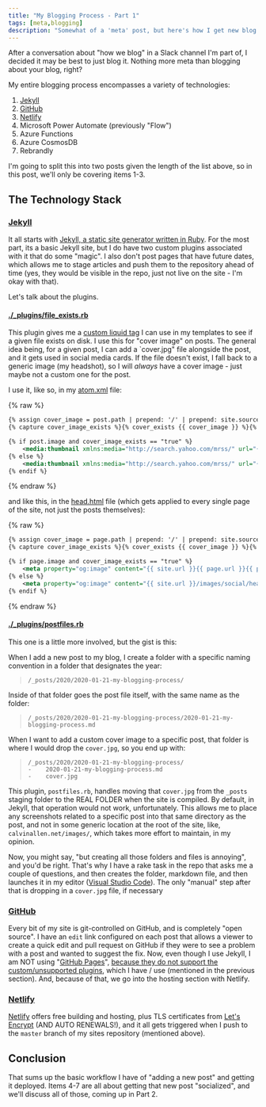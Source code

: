 ```yaml
---
title: "My Blogging Process - Part 1"
tags: [meta,blogging]
description: "Somewhat of a 'meta' post, but here's how I get new blog posts into the world!"
---
```


After a conversation about "how we blog" in a Slack channel I'm part of, I decided it may be best to just blog it.  Nothing more meta than blogging about your blog, right?

My entire blogging process encompasses a variety of technologies:

1. [Jekyll](https://www.jekyllrb.com)
2. [GitHub](https://github.com)
3. [Netlify](https://www.netlify.com)
4. Microsoft Power Automate (previously "Flow")
5. Azure Functions
6. Azure CosmosDB
7. Rebrandly

I'm going to split this into two posts given the length of the list above, so in this post, we'll only be covering items 1-3.

## The Technology Stack

### [Jekyll](https://www.jekyllrb.com)

It all starts with [Jekyll, a static site generator written in Ruby](https://www.jekyllrb.com).  For the most part, its a basic Jekyll site, but I do have two custom plugins associated with it that do some "magic".  I also don't post pages that have future dates, which allows me to stage articles and push them to the repository ahead of time (yes, they would be visible in the repo, just not live on the site - I'm okay with that).

Let's talk about the plugins.

#### [./_plugins/file_exists.rb](https://github.com/CalvinAllen/calvinallen.net/blob/master/_plugins/file_exists.rb)

This plugin gives me a [custom liquid tag](https://jekyllrb.com/docs/liquid/tags/) I can use in my templates to see if a given file exists on disk.  I use this for "cover image" on posts.  The general idea being, for a given post, I can add a `cover.jpg" file alongside the post, and it gets used in social media cards.  If the file doesn't exist, I fall back to a generic image (my headshot), so I will *always* have a cover image - just maybe not a custom one for the post.

I use it, like so, in my [atom.xml](https://github.com/CalvinAllen/calvinallen.net/blob/master/atom.xml) file:

{% raw %}
```xml
{% assign cover_image = post.path | prepend: '/' | prepend: site.source %}
{% capture cover_image_exists %}{% cover_exists {{ cover_image }} %}{% endcapture %}

{% if post.image and cover_image_exists == "true" %}
    <media:thumbnail xmlns:media="http://search.yahoo.com/mrss/" url="{{ site.url }}{{ post.url }}{{ post.image }}" />
{% else %}
    <media:thumbnail xmlns:media="http://search.yahoo.com/mrss/" url="{{ site.url }}/images/social/headshot.jpg" />
{% endif %}
```
{% endraw %}

and like this, in the [head.html](https://github.com/CalvinAllen/calvinallen.net/blob/master/_includes/head.html) file (which gets applied to every single page of the site, not just the posts themselves):

{% raw %}
```xml
{% assign cover_image = page.path | prepend: '/' | prepend: site.source %}
{% capture cover_image_exists %}{% cover_exists {{ cover_image }} %}{% endcapture %}

{% if page.image and cover_image_exists == "true" %}
    <meta property="og:image" content="{{ site.url }}{{ page.url }}{{ page.image }}" />
{% else %}
    <meta property="og:image" content="{{ site.url }}/images/social/headshot.jpg" />
{% endif %}
```
{% endraw %}

#### [./_plugins/postfiles.rb](https://github.com/CalvinAllen/calvinallen.net/blob/master/_plugins/postfiles.rb)

This one is a little more involved, but the gist is this:

When I add a new post to my blog, I create a folder with a specific naming convention in a folder that designates the year:
> `/_posts/2020/2020-01-21-my-blogging-process/`

Inside of that folder goes the post file itself, with the same name as the folder:
> `/_posts/2020/2020-01-21-my-blogging-process/2020-01-21-my-blogging-process.md`

When I want to add a custom cover image to a specific post, that folder is where I would drop the `cover.jpg`, so you end up with:

> `/_posts/2020/2020-01-21-my-blogging-process/`  
> `-    2020-01-21-my-blogging-process.md`  
> `-    cover.jpg`

This plugin, `postfiles.rb`, handles moving that `cover.jpg` from the `_posts` staging folder to the REAL FOLDER when the site is compiled.  By default, in Jekyll, that operation would not work, unfortunately.  This allows me to place any screenshots related to a specific post into that same directory as the post, and not in some generic location at the root of the site, like, `calvinallen.net/images/`, which takes more effort to maintain, in my opinion.

Now, you might say, "but creating all those folders and files is annoying", and you'd be right.  That's why I have a rake task in the repo that asks me a couple of questions, and then creates the folder, markdown file, and then launches it in my editor ([Visual Studio Code](https://code.visualstudio.com)).  The only "manual" step after that is dropping in a `cover.jpg` file, if necessary

### [GitHub](https://www.github.com/CalvinAllen/calvinallen.net)

Every bit of my site is git-controlled on GitHub, and is completely "open source".  I have an `edit` link configured on each post that allows a viewer to create a quick edit and pull request on GitHub if they were to see a problem with a post and wanted to suggest the fix.  Now, even though I use Jekyll, I am NOT using "[GitHub Pages](https://pages.github.com/)", [because they do not support the custom/unsupported plugins](https://help.github.com/en/github/working-with-github-pages/about-github-pages-and-jekyll#plugins), which I have / use (mentioned in the previous section).  And, because of that, we go into the hosting section with Netlify.

### [Netlify](https://www.netlify.com)

[Netlify](https://www.netlify.com) offers free building and hosting, plus TLS certificates from [Let's Encrypt](https://www.letsencrypt.org) (AND AUTO RENEWALS!), and it all gets triggered when I push to the `master` branch of my sites repository (mentioned above).

## Conclusion

That sums up the basic workflow I have of "adding a new post" and getting it deployed.  Items 4-7 are all about getting that new post "socialized", and we'll discuss all of those, coming up in Part 2.